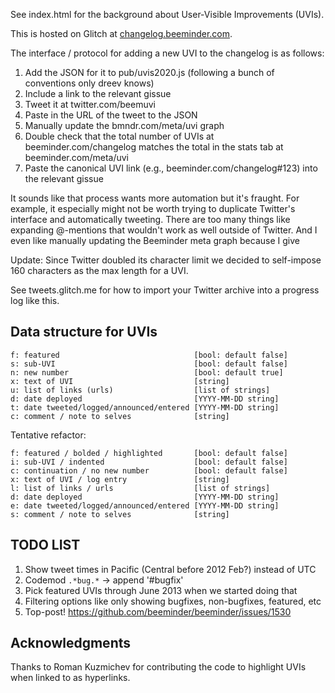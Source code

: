 See index.html for the background about User-Visible Improvements (UVIs).

This is hosted on Glitch at [changelog.beeminder.com](https://changelog.beeminder.com ).

The interface / protocol for adding a new UVI to the changelog is as follows:

1. Add the JSON for it to pub/uvis2020.js (following a bunch of conventions only dreev knows)
2. Include a link to the relevant gissue
3. Tweet it at twitter.com/beemuvi
4. Paste in the URL of the tweet to the JSON
5. Manually update the bmndr.com/meta/uvi graph
6. Double check that the total number of UVIs at beeminder.com/changelog matches the total in the stats tab at beeminder.com/meta/uvi
7. Paste the canonical UVI link (e.g., beeminder.com/changelog#123) into the relevant gissue

It sounds like that process wants more automation but it's fraught.
For example, it especially might not be worth trying to duplicate Twitter's interface and automatically tweeting. 
There are too many things like expanding @-mentions that wouldn't work as well outside of Twitter.
And I even like manually updating the Beeminder meta graph because I give 

Update: Since Twitter doubled its character limit we decided to self-impose 160 characters as the max length for a UVI.

See tweets.glitch.me for how to import your Twitter archive into a progress log like this.

## Data structure for UVIs

```
f: featured                              [bool: default false]
s: sub-UVI                               [bool: default false]
n: new number                            [bool: default true]
x: text of UVI                           [string]
u: list of links (urls)                  [list of strings]
d: date deployed                         [YYYY-MM-DD string]
t: date tweeted/logged/announced/entered [YYYY-MM-DD string]
c: comment / note to selves              [string]
```

Tentative refactor:

```
f: featured / bolded / highlighted       [bool: default false]
i: sub-UVI / indented                    [bool: default false]
c: continuation / no new number          [bool: default false]
x: text of UVI / log entry               [string]
l: list of links / urls                  [list of strings]
d: date deployed                         [YYYY-MM-DD string]
e: date tweeted/logged/announced/entered [YYYY-MM-DD string]
s: comment / note to selves              [string]
```

## TODO LIST

1. Show tweet times in Pacific (Central before 2012 Feb?) instead of UTC
1. Codemod `.*bug.*` -> append '#bugfix'
1. Pick featured UVIs through June 2013 when we started doing that
1. Filtering options like only showing bugfixes, non-bugfixes, featured, etc
1. Top-post! https://github.com/beeminder/beeminder/issues/1530

## Acknowledgments

Thanks to Roman Kuzmichev for contributing the code to highlight UVIs when linked to as hyperlinks.

